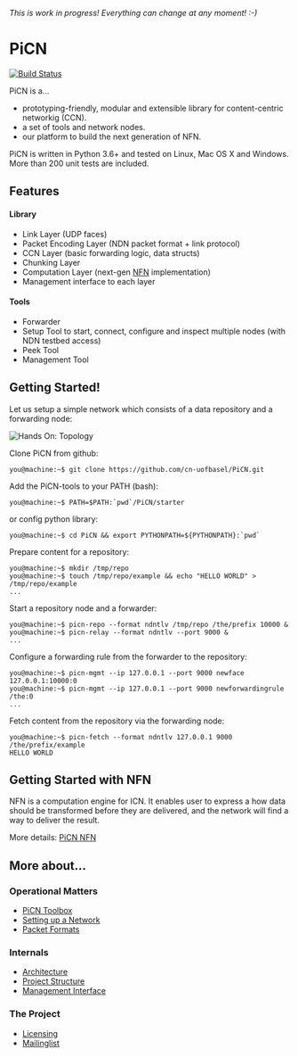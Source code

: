 *This is work in progress! Everything can change at any moment! :-)*

# PiCN 

[![Build Status](https://semaphoreci.com/api/v1/cn-unibas/picn/branches/master/badge.svg)](https://semaphoreci.com/cn-unibas/picn)

PiCN is a...
* prototyping-friendly, modular and extensible library for content-centric networkig (CCN).
* a set of tools and network nodes.
* our platform to build the next generation of NFN.

PiCN is written in Python 3.6+ and tested on Linux, Mac OS X and Windows. More than 200 unit tests are included.

## Features

#### Library

* Link Layer (UDP faces)
* Packet Encoding Layer (NDN packet format + link protocol)
* CCN Layer (basic forwarding logic, data structs)
* Chunking Layer
* Computation Layer (next-gen [NFN](docs/nfn.md) implementation)
* Management interface to each layer

#### Tools

* Forwarder
* Setup Tool to start, connect, configure and inspect multiple nodes (with NDN testbed access)
* Peek Tool
* Management Tool

## Getting Started!
Let us setup a simple network which consists of a data repository and a forwarding node:

![Hands On: Topology](https://raw.githubusercontent.com/cn-uofbasel/PiCN/master/docs/img/initial-hands-on.png "Hands On: Topology")
             
Clone PiCN from github:
```console
you@machine:~$ git clone https://github.com/cn-uofbasel/PiCN.git
```

Add the PiCN-tools to your PATH (bash):
```console
you@machine:~$ PATH=$PATH:`pwd`/PiCN/starter
```
or config python library:
```console
you@machine:~$ cd PiCN && export PYTHONPATH=${PYTHONPATH}:`pwd`
```

Prepare content for a repository:
```console
you@machine:~$ mkdir /tmp/repo
you@machine:~$ touch /tmp/repo/example && echo "HELLO WORLD" > /tmp/repo/example
...
```

Start a repository node and a forwarder:
```console
you@machine:~$ picn-repo --format ndntlv /tmp/repo /the/prefix 10000 &
you@machine:~$ picn-relay --format ndntlv --port 9000 &  
...
```

Configure a forwarding rule from the forwarder to the repository:
```console
you@machine:~$ picn-mgmt --ip 127.0.0.1 --port 9000 newface 127.0.0.1:10000:0
you@machine:~$ picn-mgmt --ip 127.0.0.1 --port 9000 newforwardingrule /the:0
...
```

Fetch content from the repository via the forwarding node:
```console
you@machine:~$ picn-fetch --format ndntlv 127.0.0.1 9000 /the/prefix/example 
HELLO WORLD
```

## Getting Started with NFN

NFN is a computation engine for ICN. It enables user to express a how data should be
transformed before they are delivered, and the network will find a way to deliver the result. 

More details: [PiCN NFN](docs/nfn.md)

## More about...

### Operational Matters

* [PiCN Toolbox](docs/toolbox.md)
* [Setting up a Network](docs/network_setup.md)
* [Packet Formats](docs/packet_formats.md)

### Internals

* [Architecture](docs/architecture.md)
* [Project Structure](docs/project_structure.md)
* [Management Interface](docs/management_interface.md)


### The Project

* [Licensing](docs/licensing.md)
* [Mailinglist](https://www.maillist.unibas.ch/mailman/listinfo/picn)
